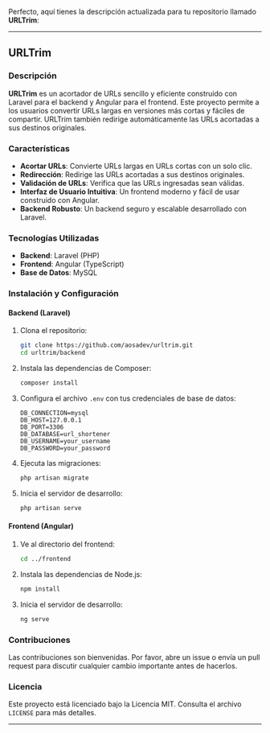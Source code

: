 Perfecto, aquí tienes la descripción actualizada para tu repositorio llamado **URLTrim**:

---

## URLTrim

### Descripción

**URLTrim** es un acortador de URLs sencillo y eficiente construido con Laravel para el backend y Angular para el frontend. Este proyecto permite a los usuarios convertir URLs largas en versiones más cortas y fáciles de compartir. URLTrim también redirige automáticamente las URLs acortadas a sus destinos originales.

### Características

- **Acortar URLs**: Convierte URLs largas en URLs cortas con un solo clic.
- **Redirección**: Redirige las URLs acortadas a sus destinos originales.
- **Validación de URLs**: Verifica que las URLs ingresadas sean válidas.
- **Interfaz de Usuario Intuitiva**: Un frontend moderno y fácil de usar construido con Angular.
- **Backend Robusto**: Un backend seguro y escalable desarrollado con Laravel.

### Tecnologías Utilizadas

- **Backend**: Laravel (PHP)
- **Frontend**: Angular (TypeScript)
- **Base de Datos**: MySQL

### Instalación y Configuración

#### Backend (Laravel)

1. Clona el repositorio:
   ```bash
   git clone https://github.com/aosadev/urltrim.git
   cd urltrim/backend
   ```

2. Instala las dependencias de Composer:
   ```bash
   composer install
   ```

3. Configura el archivo `.env` con tus credenciales de base de datos:
   ```env
   DB_CONNECTION=mysql
   DB_HOST=127.0.0.1
   DB_PORT=3306
   DB_DATABASE=url_shortener
   DB_USERNAME=your_username
   DB_PASSWORD=your_password
   ```

4. Ejecuta las migraciones:
   ```bash
   php artisan migrate
   ```

5. Inicia el servidor de desarrollo:
   ```bash
   php artisan serve
   ```

#### Frontend (Angular)

1. Ve al directorio del frontend:
   ```bash
   cd ../frontend
   ```

2. Instala las dependencias de Node.js:
   ```bash
   npm install
   ```

3. Inicia el servidor de desarrollo:
   ```bash
   ng serve
   ```

### Contribuciones

Las contribuciones son bienvenidas. Por favor, abre un issue o envía un pull request para discutir cualquier cambio importante antes de hacerlos.

### Licencia

Este proyecto está licenciado bajo la Licencia MIT. Consulta el archivo `LICENSE` para más detalles.

---
